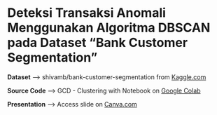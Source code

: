 # Deteksi Transaksi Anomali Menggunakan Algoritma DBSCAN pada Dataset “Bank Customer Segmentation”

**Dataset** --> shivamb/bank-customer-segmentation from [Kaggle.com](https://www.kaggle.com/datasets/shivamb/bank-customer-segmentation)

**Source Code** --> GCD - Clustering with Notebook on [Google Colab](https://colab.research.google.com/drive/1uWaDLW2X-mRETMxF7mXnqWXktYK5-KfB?usp=sharing)

**Presentation** --> Access slide on [Canva.com](https://www.canva.com/design/DAGZVncsnao/Cx97ZdYdaY1h2e-3vbfL1Q/edit?utm_content=DAGZVncsnao&utm_campaign=designshare&utm_medium=link2&utm_source=sharebutton)